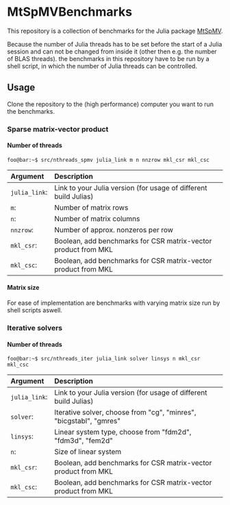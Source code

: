 # MtSpMVBenchmarks

This repository is a collection of benchmarks for the Julia package [MtSpMV](https://github.com/jkrch/MtSpMV.jl).

Because the number of Julia threads has to be set before the start of a Julia session and can not be changed from inside it (other then e.g. the number of BLAS threads).
the benchmarks in this repository have to be run by a shell script, in which the number of Julia threads can be controlled.

## Usage

Clone the repository to the (high performance) computer you want to run the benchmarks.

### Sparse matrix-vector product

#### Number of threads

```console
foo@bar:~$ src/nthreads_spmv julia_link m n nnzrow mkl_csr mkl_csc
```
| Argument      | Description                                                      |
| :------------ | :--------------------------------------------------------------- |
| `julia_link`: | Link to your Julia version (for usage of different build Julias) |
| `m`:          | Number of matrix rows                                            |
| `n`:          | Number of matrix columns                                         |
| `nnzrow`:     | Number of approx. nonzeros per row                               |
| `mkl_csr`:    | Boolean, add benchmarks for CSR matrix-vector product from MKL   |
| `mkl_csc`:    | Boolean, add benchmarks for CSR matrix-vector product from MKL   |

#### Matrix size

For ease of implementation are benchmarks with varying matrix size run by shell scripts aswell.

### Iterative solvers

#### Number of threads

```console
foo@bar:~$ src/nthreads_iter julia_link solver linsys n mkl_csr mkl_csc
```
| Argument      | Description                                                        |
| :------------ | :----------------------------------------------------------------- |
| `julia_link`: | Link to your Julia version (for usage of different build Julias)   |
| `solver`:     | Iterative solver, choose from "cg", "minres", "bicgstabl", "gmres" |
| `linsys`:     | Linear system type, choose from "fdm2d", "fdm3d", "fem2d"          |
| `n`:          | Size of linear system                                              |
| `mkl_csr`:    | Boolean, add benchmarks for CSR matrix-vector product from MKL     |
| `mkl_csc`:    | Boolean, add benchmarks for CSR matrix-vector product from MKL     |


